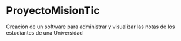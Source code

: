 # ProyectoMisionTic
Creación de un software para administrar y visualizar las notas de los estudiantes de una Universidad
